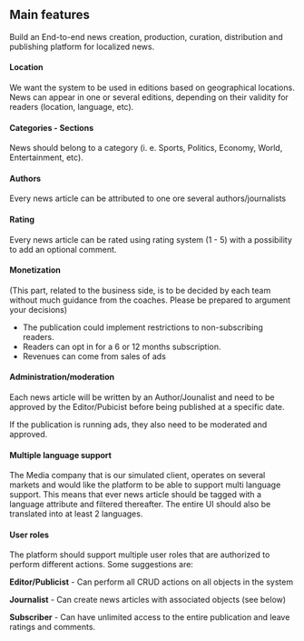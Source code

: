 ## Main features

Build an End-to-end news creation, production, curation, distribution and publishing platform for localized news.

#### Location

We want the system to be used in editions based on geographical locations. News can appear in one or several editions, depending on their validity for readers \(location, language, etc\).

#### Categories - Sections

News should belong to a category \(i. e. Sports, Politics, Economy, World, Entertainment, etc\).

#### Authors

Every news article can be attributed to one ore several authors/journalists

#### Rating

Every news article can be rated using rating system \(1 - 5\) with a possibility to add an optional comment.

#### Monetization

\(This part, related to the business side, is to be decided by each team without much guidance from the coaches. Please be prepared to argument your decisions\)

* The publication could implement restrictions to non-subscribing readers.
* Readers can opt in for a 6 or 12 months subscription.
* Revenues can come from sales of ads

#### Administration/moderation

Each news article will be written by an Author/Jounalist and need to be approved by the Editor/Pubicist before being published at a specific date.

If the publication is running ads, they also need to be moderated and approved.

#### Multiple language support

The Media company that is our simulated client, operates on several markets and would like the platform to be able to support multi language support. This means that ever news article should be tagged with a language attribute and filtered thereafter. The entire UI should also be translated into at least 2 languages.

#### User roles

The platform should support multiple user roles that are authorized to perform different actions. Some suggestions are:

**Editor/Publicist** - Can perform all CRUD actions on all objects in the system

**Journalist** - Can create news articles with associated objects \(see below\)

**Subscriber** - Can have unlimited access to the entire publication and leave ratings and comments.

